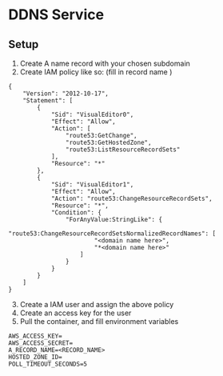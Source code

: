# DDNS Service

## Setup
1. Create A name record with your chosen subdomain
2. Create IAM policy like so: (fill in record name )
```
{
    "Version": "2012-10-17",
    "Statement": [
        {
            "Sid": "VisualEditor0",
            "Effect": "Allow",
            "Action": [
                "route53:GetChange",
                "route53:GetHostedZone",
                "route53:ListResourceRecordSets"
            ],
            "Resource": "*"
        },
        {
            "Sid": "VisualEditor1",
            "Effect": "Allow",
            "Action": "route53:ChangeResourceRecordSets",
            "Resource": "*",
            "Condition": {
                "ForAnyValue:StringLike": {
                    "route53:ChangeResourceRecordSetsNormalizedRecordNames": [
                        "<domain name here>",
                        "*<domain name here>"
                    ]
                }
            }
        }
    ]
}
```
3. Create a IAM user and assign the above policy
4. Create an access key for the user
5. Pull the container, and fill environment variables
```
AWS_ACCESS_KEY=
AWS_ACCESS_SECRET=
A_RECORD_NAME=<RECORD_NAME>
HOSTED_ZONE_ID=
POLL_TIMEOUT_SECONDS=5
```